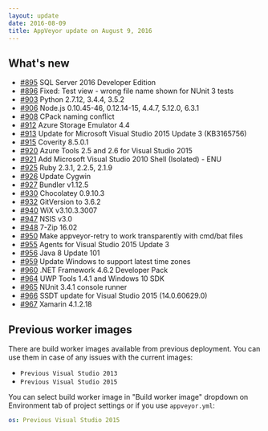 ```yaml
---
layout: update
date: 2016-08-09
title: AppVeyor update on August 9, 2016
---
```


## What's new

* [#895](https://github.com/appveyor/ci/issues/895) SQL Server 2016 Developer Edition
* [#896](https://github.com/appveyor/ci/issues/896) Fixed: Test view - wrong file name shown for NUnit 3 tests
* [#903](https://github.com/appveyor/ci/issues/903) Python 2.7.12, 3.4.4, 3.5.2
* [#906](https://github.com/appveyor/ci/issues/906) Node.js 0.10.45-46, 0.12.14-15, 4.4.7, 5.12.0, 6.3.1
* [#908](https://github.com/appveyor/ci/issues/908) CPack naming conflict
* [#912](https://github.com/appveyor/ci/issues/912) Azure Storage Emulator 4.4
* [#913](https://github.com/appveyor/ci/issues/913) Update for Microsoft Visual Studio 2015 Update 3 (KB3165756)
* [#915](https://github.com/appveyor/ci/issues/915) Coverity 8.5.0.1
* [#920](https://github.com/appveyor/ci/issues/920) Azure Tools 2.5 and 2.6 for Visual Studio 2015
* [#921](https://github.com/appveyor/ci/issues/921) Add Microsoft Visual Studio 2010 Shell (Isolated) - ENU
* [#925](https://github.com/appveyor/ci/issues/925) Ruby 2.3.1, 2.2.5, 2.1.9
* [#926](https://github.com/appveyor/ci/issues/926) Update Cygwin
* [#927](https://github.com/appveyor/ci/issues/927) Bundler v1.12.5
* [#930](https://github.com/appveyor/ci/issues/930) Chocolatey 0.9.10.3
* [#932](https://github.com/appveyor/ci/issues/932) GitVersion to 3.6.2
* [#940](https://github.com/appveyor/ci/issues/940) WiX v3.10.3.3007
* [#947](https://github.com/appveyor/ci/issues/947) NSIS v3.0
* [#948](https://github.com/appveyor/ci/issues/948) 7-Zip 16.02
* [#950](https://github.com/appveyor/ci/issues/950) Make appveyor-retry to work transparently with cmd/bat files
* [#955](https://github.com/appveyor/ci/issues/955) Agents for Visual Studio 2015 Update 3
* [#956](https://github.com/appveyor/ci/issues/956) Java 8 Update 101
* [#959](https://github.com/appveyor/ci/issues/959) Update Windows to support latest time zones
* [#960](https://github.com/appveyor/ci/issues/960) .NET Framework 4.6.2 Developer Pack
* [#964](https://github.com/appveyor/ci/issues/964) UWP Tools 1.4.1 and Windows 10 SDK
* [#965](https://github.com/appveyor/ci/issues/965) NUnit 3.4.1 console runner
* [#966](https://github.com/appveyor/ci/issues/966) SSDT update for Visual Studio 2015 (14.0.60629.0)
* [#967](https://github.com/appveyor/ci/issues/967) Xamarin 4.1.2.18

## Previous worker images

There are build worker images available from previous deployment. You can use them in case of any issues with the current images:

* `Previous Visual Studio 2013`
* `Previous Visual Studio 2015`

You can select build worker image in "Build worker image" dropdown on Environment tab of project settings or if you use `appveyor.yml`:

```yaml
os: Previous Visual Studio 2015
```
